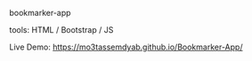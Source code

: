 
bookmarker-app 

tools: HTML / Bootstrap / JS 

Live Demo: https://mo3tassemdyab.github.io/Bookmarker-App/
